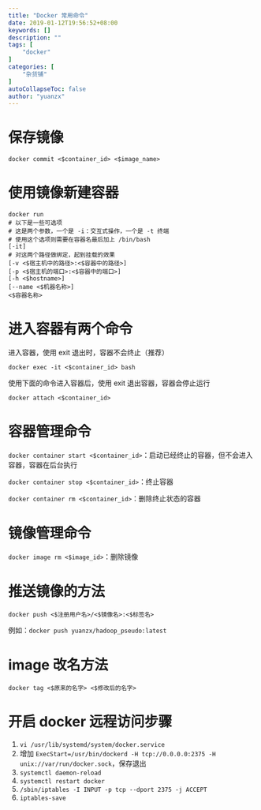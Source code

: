 ```yaml
---
title: "Docker 常用命令"
date: 2019-01-12T19:56:52+08:00
keywords: []
description: ""
tags: [
    "docker"
]
categories: [
    "杂货铺"
]
autoCollapseToc: false
author: "yuanzx"
---
```


# 保存镜像

`docker commit <$container_id> <$image_name>`

# 使用镜像新建容器

```shell
docker run
# 以下是一些可选项
# 这是两个参数，一个是 -i：交互式操作，一个是 -t 终端
# 使用这个选项则需要在容器名最后加上 /bin/bash
[-it]
# 对这两个路径做绑定，起到挂载的效果
[-v <$宿主机中的路径>:<$容器中的路径>]
[-p <$宿主机的端口>:<$容器中的端口>]
[-h <$hostname>] 
[--name <$机器名称>] 
<$容器名称>
```

# 进入容器有两个命令

进入容器，使用 exit 退出时，容器不会终止（推荐）

`docker exec -it <$container_id> bash`

使用下面的命令进入容器后，使用 exit 退出容器，容器会停止运行

`docker attach <$container_id>`

# 容器管理命令

`docker container start <$container_id>`：启动已经终止的容器，但不会进入容器，容器在后台执行

`docker container stop <$container_id>`：终止容器

`docker container rm <$container_id>`：删除终止状态的容器

# 镜像管理命令

`docker image rm <$image_id>`：删除镜像

# 推送镜像的方法

`docker push <$注册用户名>/<$镜像名>:<$标签名>`

例如：`docker push yuanzx/hadoop_pseudo:latest`

# image 改名方法

`docker tag <$原来的名字> <$修改后的名字>`

# 开启 docker 远程访问步骤

1. `vi /usr/lib/systemd/system/docker.service`
2. 增加 `ExecStart=/usr/bin/dockerd -H tcp://0.0.0.0:2375 -H unix://var/run/docker.sock`，保存退出
3. `systemctl daemon-reload `
4. `systemctl restart docker`
5. `/sbin/iptables -I INPUT -p tcp --dport 2375 -j ACCEPT`
6. `iptables-save`
